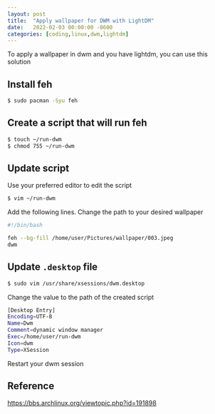 ```yaml
---
layout: post
title:  "Apply wallpaper for DWM with LightDM"
date:   2022-02-03 00:00:00 -0600
categories: [coding,linux,dwm,lightdm]
---
```


To apply a wallpaper in dwm and you have lightdm, you can use this solution

## Install feh

```sh
$ sudo pacman -Syu feh
```

## Create a script that will run feh

```sh
$ touch ~/run-dwm
$ chmod 755 ~/run-dwm
```

## Update script

Use your preferred editor to edit the script

```sh
$ vim ~/run-dwm
```

Add the following lines. Change the path to your desired wallpaper

```bash
#!/bin/bash

feh --bg-fill /home/user/Pictures/wallpaper/003.jpeg
dwm
```

## Update `.desktop` file

```sh
$ sudo vim /usr/share/xsessions/dwm.desktop
```

Change the value to the path of the created script

```sh
[Desktop Entry]
Encoding=UTF-8
Name=Dwm
Comment=dynamic window manager
Exec=/home/user/run-dwm
Icon=dwm
Type=XSession
```

Restart your dwm session

## Reference

https://bbs.archlinux.org/viewtopic.php?id=191898
